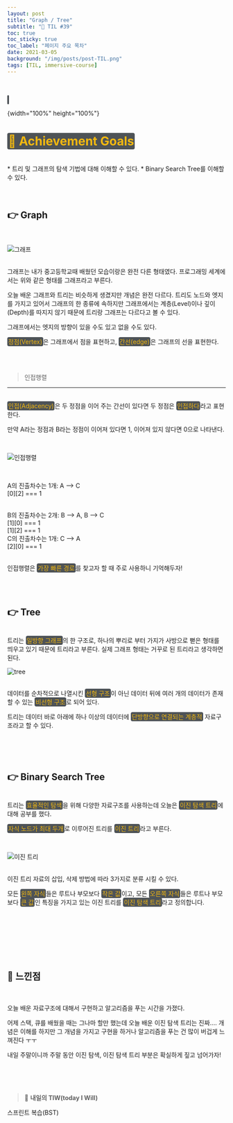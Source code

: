 ```yaml
---
layout: post
title: "Graph / Tree"
subtitle: "📅 TIL #39"
toc: true
toc_sticky: true
toc_label: "페이지 주요 목차"
date: 2021-03-05
background: "/img/posts/post-TIL.png"
tags: [TIL, immersive-course]
---
```


<br/>
<br/>
<span style ="background-color:#4e5357; color:#f2b810; border-radius:4px; padding:2px"></span>

{width="100%" height="100%"}


# <span style ="background-color:#4e5357; color:#f2b810; border-radius:4px; padding:2px">🎯 Achievement Goals</span>

<br/>
* 트리 및 그래프의 탐색 기법에 대해 이해할 수 있다.
  * Binary Search Tree를 이해할 수 있다.

<br/>
<br/>
<br/>



## 👉 Graph

<br/>

![그래프](https://user-images.githubusercontent.com/75570915/110111348-8792c580-7df3-11eb-96f6-a5e76ad04c15.png)

<br/>
그래프는 내가 중고등학교때 배웠던 모습이랑은 완전 다른 형태였다. 프로그래밍 세계에서는 위와 같은 형태를 그래프라고 부른다.

오늘 배운 그래프와 트리는 비슷하게 생겼지만 개념은 완전 다르다. 트리도 노드와 엣지를 가지고 있어서 그래프의 한 종류에 속하지만 그래프에서는 계층(Level)이나 깊이(Depth)를 따지지 않기 때문에 트리랑 그래프는 다르다고 볼 수 있다.

그래프에서는 엣지의 방향이 있을 수도 있고 없을 수도 있다.

<span style ="background-color:#4e5357; color:#f2b810; border-radius:4px; padding:2px">정점(Vertex)</span>은 그래프에서 점을 표현하고, <span style ="background-color:#4e5357; color:#f2b810; border-radius:4px; padding:2px">간선(edge)</span>은 그래프의 선을 표현한다.

<br/>
<br/>

> 인접행렬
---

<br/>
<span style ="background-color:#4e5357; color:#f2b810; border-radius:4px; padding:2px">인접(Adjacency)</span>은 두 정점을 이어 주는 간선이 있다면 두 정점은 <span style ="background-color:#4e5357; color:#f2b810; border-radius:4px; padding:2px">인접하다</span>라고 표현한다.

만약 A라는 정점과 B라는 정점이 이어져 있다면 1, 이어져 있지 않다면 0으로 나타낸다.

<br/>

![인접행렬](https://user-images.githubusercontent.com/75570915/110120522-82884300-7e00-11eb-913e-1d8e8ca71938.png)

<br/>

A의 진출차수는 1개: A —> C <br/>
[0][2] === 1

<br/>
B의 진출차수는 2개: B —> A, B —> C<br/>
[1][0] === 1<br/>
[1][2] === 1

<br/>
C의 진출차수는 1개: C —> A<br/>
[2][0] === 1<br/>

<br/>

인접행렬은 <span style ="background-color:#4e5357; color:#f2b810; border-radius:4px; padding:2px">가장 빠른 경로</span>를 찾고자 할 때 주로 사용하니 기억해두자!

<br/>
<br/>

## 👉 Tree

<br/>
트리는 <span style ="background-color:#4e5357; color:#f2b810; border-radius:4px; padding:2px">일방향 그래프</span>의 한 구조로, 하나의 뿌리로 부터 가지가 사방으로 뻗은 형태를 띄우고 있기 때문에 트리라고 부른다. 실제 그래프 형태는 거꾸로 된 트리라고 생각하면 된다.

<br/>

![tree](https://user-images.githubusercontent.com/75570915/110121413-b0ba5280-7e01-11eb-9a2b-96d7bb6b081c.png)

<br/>
데이터를 순차적으로 나열시킨 <span style ="background-color:#4e5357; color:#f2b810; border-radius:4px; padding:2px">선형 구조</span>이 아닌 데이터 뒤에 여러 개의 데이터가 존재할 수 있는 <span style ="background-color:#4e5357; color:#f2b810; border-radius:4px; padding:2px">비선형 구조</span>로 되어 있다.

트리는 데이터 바로 아래에 하나 이상의 데이터에 <span style ="background-color:#4e5357; color:#f2b810; border-radius:4px; padding:2px">단방향으로 연결되는 계층적</span> 자료구조라고 할 수 있다.

<br/>
<br/>
<br/>

## 👉 Binary Search Tree

<br/>
트리는  <span style ="background-color:#4e5357; color:#f2b810; border-radius:4px; padding:2px">효율적인 탐색</span>을 위해 다양한 자료구조를 사용하는데 오늘은  <span style ="background-color:#4e5357; color:#f2b810; border-radius:4px; padding:2px">이진 탐색 트리</span>에 대해 공부를 했다.

 <span style ="background-color:#4e5357; color:#f2b810; border-radius:4px; padding:2px">자식 노드가 최대 두개</span>로 이루어진 트리를  <span style ="background-color:#4e5357; color:#f2b810; border-radius:4px; padding:2px">이진 트리</span>라고 부른다.

 <br/>

 ![이진 트리](https://user-images.githubusercontent.com/75570915/110122093-86b56000-7e02-11eb-94c7-bd0611344d62.png)

 <br/>
 이진 트리 자료의 삽입, 삭제 방법에 따라 3가지로 분류 시킬 수 있다.

모든  <span style ="background-color:#4e5357; color:#f2b810; border-radius:4px; padding:2px">왼쪽 자식</span>들은 루트나 부모보다  <span style ="background-color:#4e5357; color:#f2b810; border-radius:4px; padding:2px">작은 값</span>이고, 모든  <span style ="background-color:#4e5357; color:#f2b810; border-radius:4px; padding:2px">오른쪽 자식</span>들은 루트나 부모보다  <span style ="background-color:#4e5357; color:#f2b810; border-radius:4px; padding:2px">큰 값</span>인 특징을 가지고 있는 이진 트리를  <span style ="background-color:#4e5357; color:#f2b810; border-radius:4px; padding:2px">이진 탐색 트리</span>라고 정의합니다.

<br/>
<br/>
<br/>

<br/>
<br/>
<br/>

## 🙌 느낀점

<br/>

오늘 배운 자료구조에 대해서 구현하고 알고리즘을 푸는 시간을 가졌다.

어제 스택, 큐를 배웠을 때는 그나마 할만 했는데 오늘 배운 이진 탐색 트리는 진짜.... 개념은 이해를 하지만 그 개념을 가지고 구현을 하거나 알고리즘을 푸는 건 많이 버겁게 느껴진다 ㅜㅜ

내일 주말이니까 주말 동안 이진 탐색, 이진 탐색 트리 부분은 확실하게 짚고 넘어가자!

<br/>
<br/>
<br/>

> 👊 **내일의 TIW(today I Will)**

스프린트 복습(BST)
